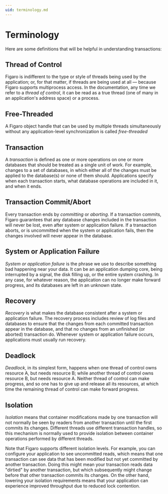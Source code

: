 ```yaml
---
uid: terminology.md
---
```


# Terminology

Here are some definitions that will be helpful in understanding transactions:

## Thread of Control

Figaro is indifferent to the type or style of threads being used by the application; or, for that matter, if threads are being used at all — because Figaro supports multiprocess access. In the documentation, any time we refer to a _thread of control_, it can be read as a true thread (one of many in an application's address space) or a process.



## Free-Threaded

A Figaro object handle that can be used by multiple threads simultaneously without any application-level synchronization is called _free-threaded_



## Transaction

A _transaction_ is defined as one or more operations on one or more databases that should be treated as a single unit of work. For example, changes to a set of databases, in which either all of the changes must be applied to the database(s) or none of them should. Applications specify when each transaction starts, what database operations are included in it, and when it ends.



## Transaction Commit/Abort

Every transaction ends by _committing_ or _aborting_. If a transaction commits, Figaro guarantees that any database changes included in the transaction will never be lost, even after system or application failure. If a transaction aborts, or is uncommitted when the system or application fails, then the changes involved will never appear in the database.



## System or Application Failure

_System or application failure_ is the phrase we use to describe something bad happening near your data. It can be an application dumping core, being interrupted by a signal, the disk filling up, or the entire system crashing. In any case, for whatever reason, the application can no longer make forward progress, and its databases are left in an unknown state.



## Recovery

_Recovery_ is what makes the database consistent after a system or application failure. The recovery process includes review of log files and databases to ensure that the changes from each committed transaction appear in the database, and that no changes from an unfinished (or aborted) transaction do. Whenever system or application failure occurs, applications must usually run recovery.



## Deadlock

_Deadlock_, in its simplest form, happens when one thread of control owns resource A, but needs resource B; while another thread of control owns resource B, but needs resource A. Neither thread of control can make progress, and so one has to give up and release all its resources, at which time the remaining thread of control can make forward progress.



## Isolation

_Isolation_ means that container modifications made by one transaction will not normally be seen by readers from another transaction until the first commits its changes. Different threads use different transaction handles, so this mechanism is normally used to provide isolation between container operations performed by different threads.


Note that Figaro supports different isolation levels. For example, you can configure your application to see uncommitted reads, which means that one transaction can see data that has been modified but not yet committed by another transaction. Doing this might mean your transaction reads data "dirtied" by another transaction, but which subsequently might change before that other transaction commits its changes. On the other hand, lowering your isolation requirements means that your application can experience improved throughput due to reduced lock contention.

